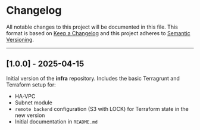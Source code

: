 # Changelog

All notable changes to this project will be documented in this file.
This format is based on [Keep a Changelog](https://keepachangelog.com/)
and this project adheres to [Semantic Versioning](https://semver.org/).

---

## [1.0.0] - 2025-04-15

Initial version of the **infra** repository.
Includes the basic Terragrunt and Terraform setup for:
- HA-VPC
- Subnet module
- `remote backend` configuration (S3 with LOCK) for Terraform state in the new version
- Initial documentation in `README.md`

